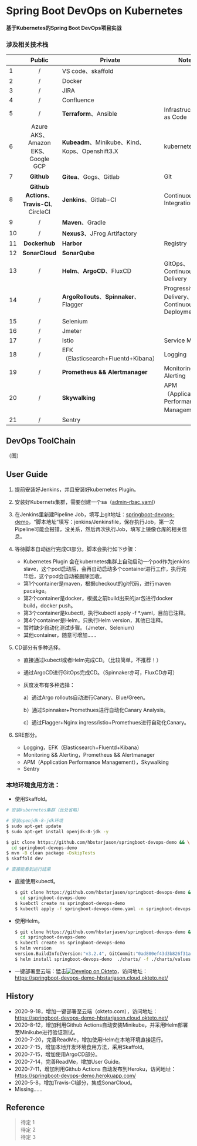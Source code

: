 # Spring Boot DevOps on Kubernetes

**基于Kubernetes的Spring Boot DevOps项目实战**

### 涉及相关技术栈
|      |                      Public                      | Private                                         | Note                                        |
| ---- | :----------------------------------------------: | ----------------------------------------------- | ------------------------------------------- |
| 1    |                        /                         | VS code、skaffold                               |                                             |
| 2    |                        /                         | Docker                                          |                                             |
| 3    |                        /                         | JIRA                                            |                                             |
| 4    |                        /                         | Confluence                                      |                                             |
| 5    |                        /                         | **Terraform**、Ansible                          | Infrastructure as Code                      |
| 6    |        Azure AKS、Amazon EKS、Google GCP         | **Kubeadm**、Minikube、Kind、Kops、Openshift3.X | kubernetes                                  |
| 7    |                    **Github**                    | **Gitea**、Gogs、Gitlab                         | Git                                         |
| 8    | **Github Actions**、<br/>**Travis-CI**、CircleCI | **Jenkins**、Gitlab-CI                          | Continuous Integration                      |
| 9    |                        /                         | **Maven**、Gradle                               |                                             |
| 10   |                        /                         | **Nexus3**、JFrog Artifactory                   |                                             |
| 11   |                  **Dockerhub**                   | **Harbor**                                      | Registry                                    |
| 12   |                  **SonarCloud**                  | **SonarQube**                                   |                                             |
| 13   |                        /                         | **Helm**、**ArgoCD**、FluxCD                    | GitOps、Continuous Delivery                 |
| 14   |                        /                         | **ArgoRollouts**、**Spinnaker**、Flagger        | Progressive Delivery、Continuous Deployment |
| 15   |                        /                         | Selenium                                        |                                             |
| 16   |                        /                         | Jmeter                                          |                                             |
| 17   |                        /                         | Istio                                           | Service Mesh                                |
| 18   |                        /                         | EFK（Elasticsearch+Fluentd+Kibana）             | Logging                                     |
| 19   |                        /                         | **Prometheus && Alertmanager**                  | Monitoring && Alerting                      |
| 20   |                        /                         | **Skywalking**                                  | APM（Application Performance Management）   |
| 21   |                        /                         | Sentry                                          |                                             |

## DevOps ToolChain
（图）

## User Guide

1. 提前安装好Jenkins，并且安装好kubernetes Plugin。

2. 安装好Kubernets集群，需要创建一个sa（[admin-rbac.yaml](https://github.com/hbstarjason/springboot-devops-demo/blob/master/jenkins/admin-rbac.yaml)）

3. 在Jenkins里新建Pipeline Job，填写上git地址：[springboot-devops-demo](https://github.com/hbstarjason/springboot-devops-demo)，“脚本地址”填写：jenkins/Jenkinsfile，保存执行Job，第一次Pipeline可能会报错，没关系，然后再次执行Job，填写上镜像仓库的相关信息。

4. 等待脚本自动运行完成CI部分。脚本会执行如下步骤：

   - Kubernetes Plugin 会在kubernetes集群上自动启动一个pod作为jenkins slave，这个pod启动后，会再自动启动多个container进行工作，执行完毕后，这个pod会自动被删除回收。
   - 第1个container是maven，根据checkout的git代码，进行maven pacakge。
   - 第2个container是docker，根据之前build出来的jar包进行docker build，docker push。
   - 第3个container是kubectl，执行kubectl apply -f  *.yaml，目前已注释。
   - 第4个container是Helm，只执行Helm version，其他已注释。
   - 暂时缺少自动化测试步骤。（Jmeter、Selenium）
   - 其他container，随意可增加……

5. CD部分有多种选择。

   - 直接通过kubectl或者Helm完成CD。（比较简单，不推荐！）

   - 通过ArgoCD进行GitOps完成CD。（Spinnaker亦可，FluxCD亦可）

   - 灰度发布有多种选择：

     a）通过Argo rollouts自动进行Canary、Blue/Green。

     b）通过Spinnaker+Promethues进行自动化Canary Analysis。

     c）通过Flagger+Nginx ingress/istio+Promethues进行自动化Canary。

6. SRE部分。

   - Logging，EFK（Elasticsearch+Fluentd+Kibana）
   - Monitoring && Alerting，Prometheus && Alertmanager
   - APM（Application Performance Management），Skywalking
   - Sentry

### 本地环境食用方法：

- 使用Skaffold。

```bash
# 安装kubernetes集群（此处省略）

# 安装openjdk-8-jdk环境
$ sudo apt-get update
$ sudo apt-get install openjdk-8-jdk -y

$ git clone https://github.com/hbstarjason/springboot-devops-demo && \
  cd springboot-devops-demo
$ mvn -B clean package -DskipTests
$ skaffold dev  

# 直接能看到运行结果
```

- 直接使用kubectl。

  ```bash
  $ git clone https://github.com/hbstarjason/springboot-devops-demo && \
    cd springboot-devops-demo
  $ kuebctl create ns springboot-devops-demo
  $ kubectl apply -f springboot-devops-demo.yaml -n springboot-devops-demo  
  ```

- 使用Helm。

  ```bash
  $ git clone https://github.com/hbstarjason/springboot-devops-demo && \
    cd springboot-devops-demo
  $ kubectl create ns springboot-devops-demo
  $ helm version
  version.BuildInfo{Version:"v3.2.4", GitCommit:"0ad800ef43d3b826f31a5ad8dfbb4fe05d143688", GitTreeState:"clean", GoVersion:"go1.13.12"}
  $ helm install springboot-devops-demo  ./charts/ -f ./charts/values.yaml --namespace springboot-devops-demo
  ```

- 一键部署至云端：猛击[![Develop on Okteto](https://okteto.com/develop-okteto.svg)](https://cloud.okteto.com/deploy?repository=https://github.com/hbstarjason/springboot-devops-demo)，访问地址：https://springboot-devops-demo-hbstarjason.cloud.okteto.net/

## History

- 2020-9-18，增加一键部署至云端（okteto.com），访问地址：https://springboot-devops-demo-hbstarjason.cloud.okteto.net/
- 2020-8-12，增加利用Github Actions自动安装Minikube，并采用Helm部署至Minikube进行验证测试。
- 2020-7-20，完善ReadMe，增加使用Helm在本地环境直接运行。
- 2020-7-15，增加本地开发环境食用方法，采用Skaffold。
- 2020-7-15，增加使用ArgoCD部分。
- 2020-7-14，完善ReadMe，增加User Guide。
- 2020-7-11，增加利用Github Actions 自动发布到Heroku，访问地址：https://springboot-devops-demo.herokuapp.com/
- 2020-5-8，增加Travis-CI部分，集成SonarCloud。
- Missing……

## Reference 

>待定 1  
>待定 2  
>待定 3     


